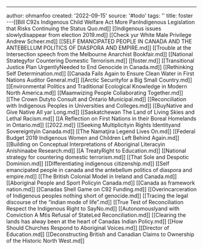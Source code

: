 ---
author: ohmanfoo
created: '2022-09-15'
source: '#todo'
tags: ''
title: foster
---[[Bill C92s Indigenous Child Welfare Act More PanIndigenous Legislation that Risks Continuing the Status Quo.md]]
[[Indigenous issues slowlydisappear from election 2019.md]]
[[Check yur White Male Privilege Andrew Scheer.md]]
[[SELF EMANCIPATED PEOPLE IN CANADA AND THE ANTEBELLUM POLITICS OF DIASPORA AND EMPIRE.md]]
[[Trouble at the Intersection speech from the Melbourne Anarchist Bookfair.md]]
[[National Strategyfor Countering Domestic Terrorism.md]]
[[foster.md]]
[[Transitional Justice Plan UrgentlyNeeded to End Genocide in Canada.md]]
[[Rethinking Self Determination.md]]
[[Canada Fails Again to Ensure Clean Water in First Nations Auditor General.md]]
[[Arctic Securityfor a Big Small Country.md]]
[[Environmental Politics and Traditional Ecological Knowledge in Modern North America.md]]
[[Maamwizing People Collaborating Together.md]]
[[The Crown Dutyto Consult and Ontario Municipal.md]]
[[Reconciliation with Indigenous Peoples in Universities and Colleges.md]]
[[BuyNative and Give Native All yar Long.md]]
[[Saskatchewan The Land of Living Skies and Lethal Racism.md]]
[[A Reflection on First Nations in their Boreal Homelands in Ontario.md]]
[[2022.md]]
[[Seeking Multiplicityin Rights Identityand Sovereigntyin Canada.md]]
[[The Namatjira Legend Lives On.md]]
[[Federal Budget 2019 Indigenous Women and Children Left Behind Again.md]]
[[Building on Conceptual Interpretations of Aboriginal Literacyin Anishinaabe Research.md]]
[[A TreatyRight to Education.md]]
[[National strategy for countering domestic terrorism.md]]
[[That Sole and Despotic Dominion.md]]
[[Differentiating indigenous citizenship.md]]
[[Self emancipated people in canada and the antebellum politics of diaspora and empire.md]]
[[The British Colonial Model in Ireland and Canada.md]]
[[Aboriginal People and Sport Policyin Canada.md]]
[[Canada as framework nation.md]]
[[Canadas Shell Game on C92 Funding.md]]
[[Overincarceration of Indigenous peoples nothing short of genocide.md]]
[[Tracing the legal discourse of the “indian mode of life”.md]]
[[True Test of Reconciliation Respect the Indigenous Right to SayNo.md]]
[[Autonomouslyand with Conviction A Mtis Refusal of StateLed Reconciliation.md]]
[[Clearing the lands has alway been at the heart of Canadas Indian Policy.md]]
[[How Should Churches Respond to Aboriginal Voices.md]]
[[Director of Education.md]]
[[Deconstructing British and Canadian Claims to Ownership of the Historic North West.md]]

